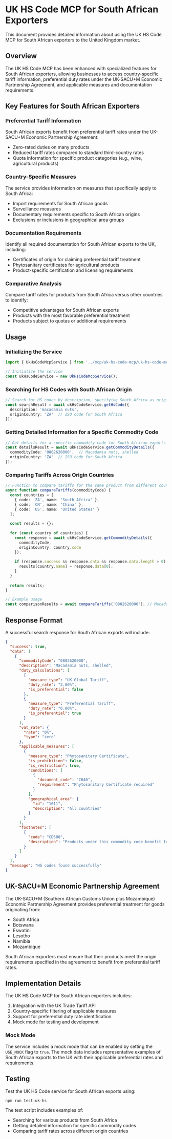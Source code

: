 # UK HS Code MCP for South African Exporters

This document provides detailed information about using the UK HS Code MCP for South African exporters to the United Kingdom market.

## Overview

The UK HS Code MCP has been enhanced with specialized features for South African exporters, allowing businesses to access country-specific tariff information, preferential duty rates under the UK-SACU+M Economic Partnership Agreement, and applicable measures and documentation requirements.

## Key Features for South African Exporters

### Preferential Tariff Information

South African exports benefit from preferential tariff rates under the UK-SACU+M Economic Partnership Agreement:

- Zero-rated duties on many products
- Reduced tariff rates compared to standard third-country rates
- Quota information for specific product categories (e.g., wine, agricultural products)

### Country-Specific Measures

The service provides information on measures that specifically apply to South Africa:

- Import requirements for South African goods
- Surveillance measures
- Documentary requirements specific to South African origins
- Exclusions or inclusions in geographical area groups

### Documentation Requirements

Identify all required documentation for South African exports to the UK, including:

- Certificates of origin for claiming preferential tariff treatment
- Phytosanitary certificates for agricultural products
- Product-specific certification and licensing requirements

### Comparative Analysis

Compare tariff rates for products from South Africa versus other countries to identify:

- Competitive advantages for South African exports
- Products with the most favorable preferential treatment
- Products subject to quotas or additional requirements

## Usage

### Initializing the Service

```typescript
import { UkHsCodeMcpService } from '../mcp/uk-hs-code-mcp/uk-hs-code-mcp.service';

// Initialize the service
const ukHsCodeService = new UkHsCodeMcpService();
```

### Searching for HS Codes with South African Origin

```typescript
// Search for HS codes by description, specifying South Africa as origin
const searchResult = await ukHsCodeService.getHsCode({ 
  description: 'macadamia nuts', 
  originCountry: 'ZA'  // ISO code for South Africa
});
```

### Getting Detailed Information for a Specific Commodity Code

```typescript
// Get details for a specific commodity code for South African exports
const detailsResult = await ukHsCodeService.getCommodityDetails({ 
  commodityCode: '0802620000',  // Macadamia nuts, shelled
  originCountry: 'ZA'  // ISO code for South Africa
});
```

### Comparing Tariffs Across Origin Countries

```typescript
// Function to compare tariffs for the same product from different countries
async function compareTariffs(commodityCode) {
  const countries = [
    { code: 'ZA', name: 'South Africa' },
    { code: 'CN', name: 'China' },
    { code: 'US', name: 'United States' }
  ];
  
  const results = {};
  
  for (const country of countries) {
    const response = await ukHsCodeService.getCommodityDetails({
      commodityCode,
      originCountry: country.code
    });
    
    if (response.success && response.data && response.data.length > 0) {
      results[country.name] = response.data[0];
    }
  }
  
  return results;
}

// Example usage
const comparisonResults = await compareTariffs('0802620000'); // Macadamia nuts
```

## Response Format

A successful search response for South African exports will include:

```json
{
  "success": true,
  "data": [
    {
      "commodityCode": "0802620000",
      "description": "Macadamia nuts, shelled",
      "duty_calculations": [
        {
          "measure_type": "UK Global Tariff",
          "duty_rate": "2.00%",
          "is_preferential": false
        },
        {
          "measure_type": "Preferential Tariff",
          "duty_rate": "0.00%",
          "is_preferential": true
        }
      ],
      "vat_rate": {
        "rate": "0%",
        "type": "zero"
      },
      "applicable_measures": [
        {
          "measure_type": "Phytosanitary Certificate",
          "is_prohibition": false,
          "is_restriction": true,
          "conditions": [
            {
              "document_code": "C640",
              "requirement": "Phytosanitary Certificate required"
            }
          ],
          "geographical_area": {
            "id": "1011",
            "description": "All countries"
          }
        }
      ],
      "footnotes": [
        {
          "code": "CD500",
          "description": "Products under this commodity code benefit from the UK-SACU+M Economic Partnership Agreement when imported from South Africa."
        }
      ]
    }
  ],
  "message": "HS codes found successfully"
}
```

## UK-SACU+M Economic Partnership Agreement

The UK-SACU+M (Southern African Customs Union plus Mozambique) Economic Partnership Agreement provides preferential treatment for goods originating from:

- South Africa
- Botswana
- Eswatini
- Lesotho
- Namibia
- Mozambique

South African exporters must ensure that their products meet the origin requirements specified in the agreement to benefit from preferential tariff rates.

## Implementation Details

The UK HS Code MCP for South African exporters includes:

1. Integration with the UK Trade Tariff API
2. Country-specific filtering of applicable measures
3. Support for preferential duty rate identification
4. Mock mode for testing and development

### Mock Mode

The service includes a mock mode that can be enabled by setting the `USE_MOCK` flag to `true`. The mock data includes representative examples of South African exports to the UK with their applicable preferential rates and requirements.

## Testing

Test the UK HS Code service for South African exports using:

```bash
npm run test:uk-hs
```

The test script includes examples of:
- Searching for various products from South Africa
- Getting detailed information for specific commodity codes
- Comparing tariff rates across different origin countries 